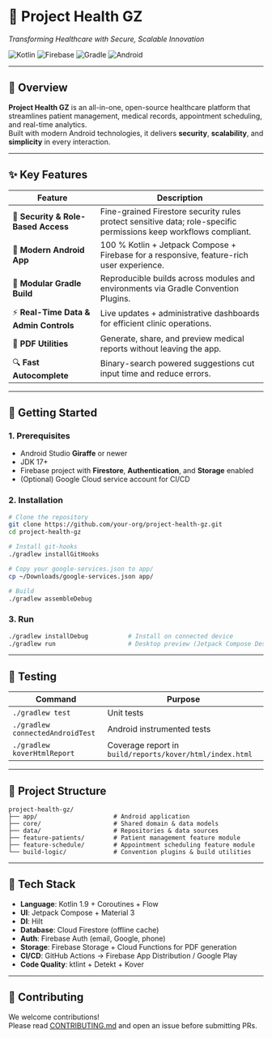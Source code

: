 # 🏥 Project Health GZ  
*Transforming Healthcare with Secure, Scalable Innovation*

![Kotlin](https://img.shields.io/badge/Language-Kotlin-7F52FF.svg?style=flat-square&logo=kotlin)
![Firebase](https://img.shields.io/badge/Backend-Firebase-FFCA28.svg?style=flat-square&logo=firebase)
![Gradle](https://img.shields.io/badge/Build-Gradle-02303A.svg?style=flat-square&logo=gradle)
![Android](https://img.shields.io/badge/Platform-Android-3DDC84.svg?style=flat-square&logo=android)

---

## 📌 Overview
**Project Health GZ** is an all-in-one, open-source healthcare platform that streamlines patient management, medical records, appointment scheduling, and real-time analytics.  
Built with modern Android technologies, it delivers **security**, **scalability**, and **simplicity** in every interaction.

---

## ✨ Key Features
| Feature | Description |
|---------|-------------|
| 🔐 **Security & Role-Based Access** | Fine-grained Firestore security rules protect sensitive data; role-specific permissions keep workflows compliant. |
| 📱 **Modern Android App** | 100 % Kotlin + Jetpack Compose + Firebase for a responsive, feature-rich user experience. |
| 🧩 **Modular Gradle Build** | Reproducible builds across modules and environments via Gradle Convention Plugins. |
| ⚡ **Real-Time Data & Admin Controls** | Live updates + administrative dashboards for efficient clinic operations. |
| 📄 **PDF Utilities** | Generate, share, and preview medical reports without leaving the app. |
| 🔍 **Fast Autocomplete** | Binary-search powered suggestions cut input time and reduce errors. |

---

## 🚀 Getting Started

### 1. Prerequisites
- Android Studio **Giraffe** or newer  
- JDK 17+  
- Firebase project with **Firestore**, **Authentication**, and **Storage** enabled  
- (Optional) Google Cloud service account for CI/CD

### 2. Installation
```bash
# Clone the repository
git clone https://github.com/your-org/project-health-gz.git
cd project-health-gz

# Install git-hooks
./gradlew installGitHooks

# Copy your google-services.json to app/
cp ~/Downloads/google-services.json app/

# Build
./gradlew assembleDebug
```

### 3. Run
```bash
./gradlew installDebug           # Install on connected device
./gradlew run                    # Desktop preview (Jetpack Compose Desktop)
```

---

## 🧪 Testing
| Command | Purpose |
|---------|---------|
| `./gradlew test` | Unit tests |
| `./gradlew connectedAndroidTest` | Android instrumented tests |
| `./gradlew koverHtmlReport` | Coverage report in `build/reports/kover/html/index.html` |

---

## 📂 Project Structure
```
project-health-gz/
├── app/                     # Android application
├── core/                    # Shared domain & data models
├── data/                    # Repositories & data sources
├── feature-patients/        # Patient management feature module
├── feature-schedule/        # Appointment scheduling feature module
└── build-logic/             # Convention plugins & build utilities
```

---

## 🔧 Tech Stack
- **Language**: Kotlin 1.9 + Coroutines + Flow  
- **UI**: Jetpack Compose + Material 3  
- **DI**: Hilt  
- **Database**: Cloud Firestore (offline cache)  
- **Auth**: Firebase Auth (email, Google, phone)  
- **Storage**: Firebase Storage + Cloud Functions for PDF generation  
- **CI/CD**: GitHub Actions → Firebase App Distribution / Google Play  
- **Code Quality**: ktlint + Detekt + Kover  

---

## 🤝 Contributing
We welcome contributions!  
Please read [CONTRIBUTING.md](CONTRIBUTING.md) and open an issue before submitting PRs.



